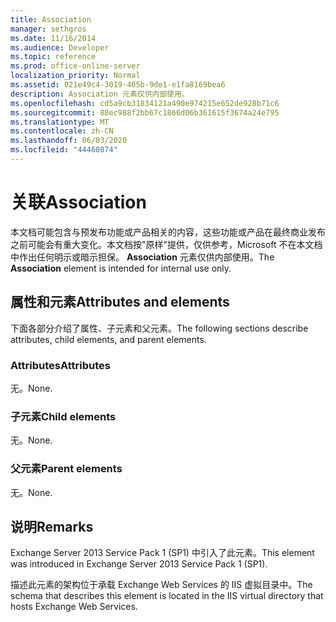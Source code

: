 ```yaml
---
title: Association
manager: sethgros
ms.date: 11/16/2014
ms.audience: Developer
ms.topic: reference
ms.prod: office-online-server
localization_priority: Normal
ms.assetid: 021e49c4-3019-465b-9de1-e1fa8169bea6
description: Association 元素仅供内部使用。
ms.openlocfilehash: cd5a9cb31834121a490e974215e652de928b71c6
ms.sourcegitcommit: 88ec988f2bb67c1866d06b361615f3674a24e795
ms.translationtype: MT
ms.contentlocale: zh-CN
ms.lasthandoff: 06/03/2020
ms.locfileid: "44460874"
---
```

# <a name="association"></a><span data-ttu-id="7076a-103">关联</span><span class="sxs-lookup"><span data-stu-id="7076a-103">Association</span></span>

<span data-ttu-id="7076a-104">本文档可能包含与预发布功能或产品相关的内容，这些功能或产品在最终商业发布之前可能会有重大变化。本文档按"原样"提供，仅供参考，Microsoft 不在本文档中作出任何明示或暗示担保。 **Association** 元素仅供内部使用。</span><span class="sxs-lookup"><span data-stu-id="7076a-104">The **Association** element is intended for internal use only.</span></span> 

## <a name="attributes-and-elements"></a><span data-ttu-id="7076a-105">属性和元素</span><span class="sxs-lookup"><span data-stu-id="7076a-105">Attributes and elements</span></span>

<span data-ttu-id="7076a-106">下面各部分介绍了属性、子元素和父元素。</span><span class="sxs-lookup"><span data-stu-id="7076a-106">The following sections describe attributes, child elements, and parent elements.</span></span>
  
### <a name="attributes"></a><span data-ttu-id="7076a-107">Attributes</span><span class="sxs-lookup"><span data-stu-id="7076a-107">Attributes</span></span>

<span data-ttu-id="7076a-108">无。</span><span class="sxs-lookup"><span data-stu-id="7076a-108">None.</span></span>
  
### <a name="child-elements"></a><span data-ttu-id="7076a-109">子元素</span><span class="sxs-lookup"><span data-stu-id="7076a-109">Child elements</span></span>

<span data-ttu-id="7076a-110">无。</span><span class="sxs-lookup"><span data-stu-id="7076a-110">None.</span></span>
  
### <a name="parent-elements"></a><span data-ttu-id="7076a-111">父元素</span><span class="sxs-lookup"><span data-stu-id="7076a-111">Parent elements</span></span>

<span data-ttu-id="7076a-112">无。</span><span class="sxs-lookup"><span data-stu-id="7076a-112">None.</span></span>
  
## <a name="remarks"></a><span data-ttu-id="7076a-113">说明</span><span class="sxs-lookup"><span data-stu-id="7076a-113">Remarks</span></span>

<span data-ttu-id="7076a-114">Exchange Server 2013 Service Pack 1 (SP1) 中引入了此元素。</span><span class="sxs-lookup"><span data-stu-id="7076a-114">This element was introduced in Exchange Server 2013 Service Pack 1 (SP1).</span></span>
  
<span data-ttu-id="7076a-115">描述此元素的架构位于承载 Exchange Web Services 的 IIS 虚拟目录中。</span><span class="sxs-lookup"><span data-stu-id="7076a-115">The schema that describes this element is located in the IIS virtual directory that hosts Exchange Web Services.</span></span>
  

